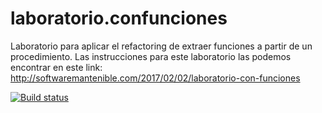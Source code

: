 # laboratorio.confunciones
Laboratorio para aplicar el refactoring de extraer funciones a partir de un procedimiento. Las instrucciones para este laboratorio las podemos encontrar en este link: http://softwaremantenible.com/2017/02/02/laboratorio-con-funciones

[![Build status](https://ci.appveyor.com/api/projects/status/56j3t4vlwb9ghe0x?svg=true)](https://ci.appveyor.com/project/oscarcenteno/laboratorio-confunciones)
